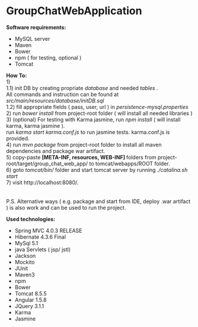 # GroupChatWebApplication

<strong> Software requirements: </strong>
<ul>
<li>MySQL server</li>
<li>Maven</li>
<li>Bower</li>
<li>npm ( for testing, optional )</li>
<li>Tomcat</li>
</ul>

<strong> How To: </strong>
 <br/> 1)  <br/>
1.1) init DB by creating propriate <i> database </i> and needed <i> tables </i>. <br/>
All commands and instruction can be found at <i>src/main/resources/database/initDB.sql </i> <br/>
1.2) fill appropriate fields ( pass, user, url )  in <i> persistence-mysql.properties </i>   <br/>
2) run <i>bower install</i> from project-root folder ( will install all needed libraries ) <br/>
3) (optional) For testing with Karma jasmine, run <i> npm install </i> ( will install karma, karma jasmine ).<br/>
run <i> karma start karma.conf.js </i> to run jasmine tests. karma.conf.js is provided. <br/>
4) run <i> mvn package </i> from project-root folder to install all maven dependencies and package war artifact.  <br/>
5) copy-paste <strong> [META-INF, resources, WEB-INF] </strong> folders from  project-root/target/group_chat_web_app/ to tomcat/webapps/ROOT folder.  <br/>
6) goto <i>tomcat/bin/</i> folder and start tomcat server by running <i> ./catalina.sh start </i> <br/>
7) visit http://localhost:8080/.  <br/>
 <br/>
  <br/>
P.S. Alternative ways ( e.g. package and start from IDE, deploy .war artifact ) is also work and can be used to run the project.  <br/>

<strong> Used technologies: </strong>
<ul>
<li>Spring MVC 4.0.3 RELEASE</li>
<li>Hibernate 4.3.6 Final</li>
<li>MySql 5.1</li>
<li>java Servlets ( jsp/ jstl)</li>
<li>Jackson</li>
<li>Mockito</li>
<li>JUnit</li>
<li>Maven3</li>
<li>npm</li>
<li>Bower</li>
<li>Tomcat 8.5.5</li>
<li>Angular 1.5.8</li>
<li>JQuery 3.1.1</li>
<li>Karma</li>
<li>Jasmine</li>
</ul>
